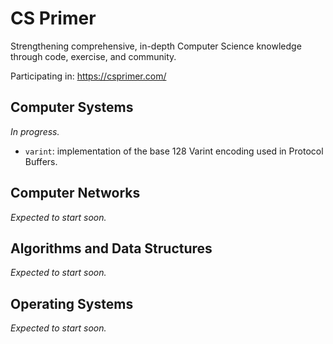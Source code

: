 # CS Primer

Strengthening comprehensive, in-depth Computer Science knowledge through code, exercise, and community.

Participating in: https://csprimer.com/

## Computer Systems
_In progress._

* `varint`: implementation of the base 128 Varint encoding used in Protocol Buffers.

## Computer Networks
_Expected to start soon._

## Algorithms and Data Structures
_Expected to start soon._

## Operating Systems
_Expected to start soon._


